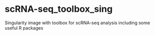 # scRNA-seq_toolbox_sing
Singularity image with toolbox for scRNA-seq analysis including some useful R packages 
